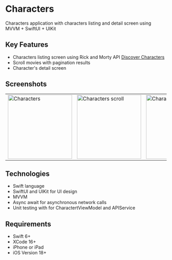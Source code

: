 # Characters
Characters application with characters listing and detail screen using MVVM + SwiftUI + UIKit

## Key Features
- Characters listing screen using Rick and Morty API [Discover Characters](https://rickandmortyapi.com/api/character)
- Scroll movies with pagination results
- Character's detail screen 

## Screenshots
<table>
    <td><img src="Screenshots/character_list.png" alt="Characters" width="200"/></td>
    <td><img src="Screenshots/character_list_scroll.png" alt="Characters scroll" width="200"/></td>
    <td><img src="Screenshots/character_detail.png" alt="Character's Detail" width="200"/></td>
</table>

## Technologies
- Swift language
- SwiftUI and UIKit for UI design
- MVVM 
- Async await for asynchronous network calls
- Unit testing with  for CharactertViewModel and APIService

## Requirements
- Swift 6+
- XCode 16+
- iPhone or iPad
- iOS Version 18+

